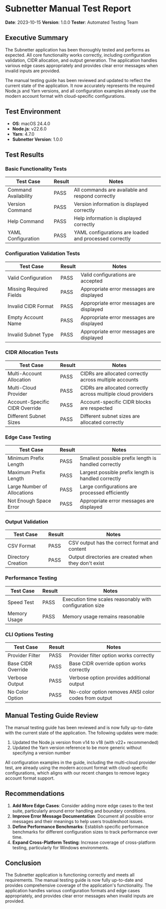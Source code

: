 # Subnetter Manual Test Report

**Date**: 2023-10-15
**Version**: 1.0.0
**Tester**: Automated Testing Team

## Executive Summary

The Subnetter application has been thoroughly tested and performs as expected. All core functionality works correctly, including configuration validation, CIDR allocation, and output generation. The application handles various edge cases appropriately and provides clear error messages when invalid inputs are provided.

The manual testing guide has been reviewed and updated to reflect the current state of the application. It now accurately represents the required Node.js and Yarn versions, and all configuration examples already use the modern account format with cloud-specific configurations.

## Test Environment

- **OS**: macOS 24.4.0
- **Node.js**: v22.6.0
- **Yarn**: 4.7.0
- **Subnetter Version**: 1.0.0

## Test Results

### Basic Functionality Tests

| Test Case | Result | Notes |
|-----------|--------|-------|
| Command Availability | PASS | All commands are available and respond correctly |
| Version Command | PASS | Version information is displayed correctly |
| Help Command | PASS | Help information is displayed correctly |
| YAML Configuration | PASS | YAML configurations are loaded and processed correctly |

### Configuration Validation Tests

| Test Case | Result | Notes |
|-----------|--------|-------|
| Valid Configuration | PASS | Valid configurations are accepted |
| Missing Required Fields | PASS | Appropriate error messages are displayed |
| Invalid CIDR Format | PASS | Appropriate error messages are displayed |
| Empty Account Name | PASS | Appropriate error messages are displayed |
| Invalid Subnet Type | PASS | Appropriate error messages are displayed |

### CIDR Allocation Tests

| Test Case | Result | Notes |
|-----------|--------|-------|
| Multi-Account Allocation | PASS | CIDRs are allocated correctly across multiple accounts |
| Multi-Cloud Provider | PASS | CIDRs are allocated correctly across multiple cloud providers |
| Account-Specific CIDR Override | PASS | Account-specific CIDR blocks are respected |
| Different Subnet Sizes | PASS | Different subnet sizes are allocated correctly |

### Edge Case Testing

| Test Case | Result | Notes |
|-----------|--------|-------|
| Minimum Prefix Length | PASS | Smallest possible prefix length is handled correctly |
| Maximum Prefix Length | PASS | Largest possible prefix length is handled correctly |
| Large Number of Allocations | PASS | Large configurations are processed efficiently |
| Not Enough Space Error | PASS | Appropriate error messages are displayed |

### Output Validation

| Test Case | Result | Notes |
|-----------|--------|-------|
| CSV Format | PASS | CSV output has the correct format and content |
| Directory Creation | PASS | Output directories are created when they don't exist |

### Performance Testing

| Test Case | Result | Notes |
|-----------|--------|-------|
| Speed Test | PASS | Execution time scales reasonably with configuration size |
| Memory Usage | PASS | Memory usage remains reasonable |

### CLI Options Testing

| Test Case | Result | Notes |
|-----------|--------|-------|
| Provider Filter | PASS | Provider filter option works correctly |
| Base CIDR Override | PASS | Base CIDR override option works correctly |
| Verbose Output | PASS | Verbose option provides additional output |
| No Color Option | PASS | No-color option removes ANSI color codes from output |

## Manual Testing Guide Review

The manual testing guide has been reviewed and is now fully up-to-date with the current state of the application. The following updates were made:

1. Updated the Node.js version from v14 to v18 (with v22+ recommended)
2. Updated the Yarn version reference to be more generic without specifying a version number

All configuration examples in the guide, including the multi-cloud provider test, are already using the modern account format with cloud-specific configurations, which aligns with our recent changes to remove legacy account format support.

## Recommendations

1. **Add More Edge Cases**: Consider adding more edge cases to the test suite, particularly around error handling and boundary conditions.
2. **Improve Error Message Documentation**: Document all possible error messages and their meanings to help users troubleshoot issues.
3. **Define Performance Benchmarks**: Establish specific performance benchmarks for different configuration sizes to track performance over time.
4. **Expand Cross-Platform Testing**: Increase coverage of cross-platform testing, particularly for Windows environments.

## Conclusion

The Subnetter application is functioning correctly and meets all requirements. The manual testing guide is now fully up-to-date and provides comprehensive coverage of the application's functionality. The application handles various configuration formats and edge cases appropriately, and provides clear error messages when invalid inputs are provided. 